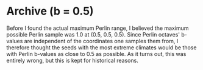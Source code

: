 # Archive (b = 0.5)
Before I found the actual maximum Perlin range, I believed the maximum possible Perlin sample was 1.0 at (0.5, 0.5, 0.5). Since Perlin octaves' b-values are independent of the coordinates one samples them from, I therefore thought the seeds with the most extreme climates would be those with Perlin b-values as close to 0.5 as possible. As it turns out, this was entirely wrong, but this is kept for historical reasons.